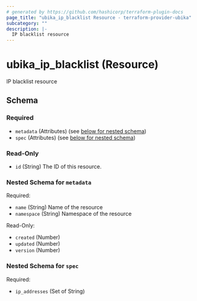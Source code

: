 ```yaml
---
# generated by https://github.com/hashicorp/terraform-plugin-docs
page_title: "ubika_ip_blacklist Resource - terraform-provider-ubika"
subcategory: ""
description: |-
  IP blacklist resource
---
```


# ubika_ip_blacklist (Resource)

IP blacklist resource



<!-- schema generated by tfplugindocs -->
## Schema

### Required

- `metadata` (Attributes) (see [below for nested schema](#nestedatt--metadata))
- `spec` (Attributes) (see [below for nested schema](#nestedatt--spec))

### Read-Only

- `id` (String) The ID of this resource.

<a id="nestedatt--metadata"></a>
### Nested Schema for `metadata`

Required:

- `name` (String) Name of the resource
- `namespace` (String) Namespace of the resource

Read-Only:

- `created` (Number)
- `updated` (Number)
- `version` (Number)


<a id="nestedatt--spec"></a>
### Nested Schema for `spec`

Required:

- `ip_addresses` (Set of String)
